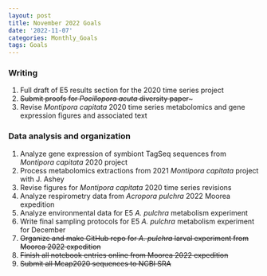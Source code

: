 ```yaml
---
layout: post
title: November 2022 Goals
date: '2022-11-07'
categories: Monthly_Goals
tags: Goals
---
```

### Writing   
1. Full draft of E5 results section for the 2020 time series project          
2. ~~Submit proofs for *Pocillopora acuta* diversity paper~~~        
3. Revise *Montipora capitata* 2020 time series metabolomics and gene expression figures and associated text  

### Data analysis and organization        
1. Analyze gene expression of symbiont TagSeq sequences from *Montipora capitata* 2020 project        
2. Process metabolomics extractions from 2021 *Montipora capitata* project with J. Ashey  
3. Revise figures for *Montipora capitata* 2020 time series revisions  
4. Analyze respirometry data from *Acropora pulchra* 2022 Moorea expedition
5. Analyze environmental data for E5 *A. pulchra* metabolism experiment 
6. Write final sampling protocols for E5 *A. pulchra* metabolism experiment for December  
7. ~~Organize and make GitHub repo for *A. pulchra* larval experiment from Moorea 2022 expedition~~  
8. ~~Finish all notebook entries online from Moorea 2022 expedition~~   
9. ~~Submit all Mcap2020 sequences to NCBI SRA~~  

